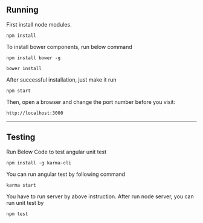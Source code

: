 <i class="icon-pencil"></i> Running
-------------
First install node modules.
```
npm install
```
To install bower components, run below command
```
npm install bower -g
```
```
bower install
```
After successful installation, just make it run
```
npm start
```
Then, open a browser and change the port number before you visit:
```
http://localhost:3000
```
----------
<i class="icon-pencil"></i> Testing
-------------
Run Below Code to test angular unit test
```
npm install -g karma-cli
```
You can run angular test by following command
```
karma start
```
You have to run server by above instruction. After run node server, you can run unit test by 
```
npm test
```
